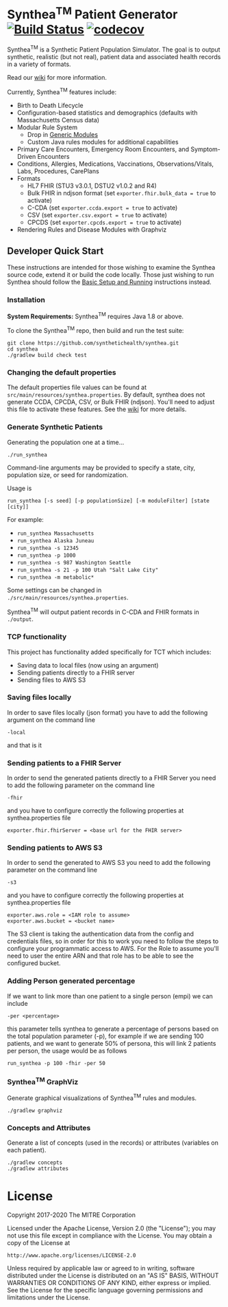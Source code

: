 # Synthea<sup>TM</sup> Patient Generator [![Build Status](https://travis-ci.org/synthetichealth/synthea.svg?branch=master)](https://travis-ci.org/synthetichealth/synthea) [![codecov](https://codecov.io/gh/synthetichealth/synthea/branch/master/graph/badge.svg)](https://codecov.io/gh/synthetichealth/synthea)

Synthea<sup>TM</sup> is a Synthetic Patient Population Simulator. The goal is to output synthetic, realistic (but not real), patient data and associated health records in a variety of formats.

Read our [wiki](https://github.com/synthetichealth/synthea/wiki) for more information.

Currently, Synthea<sup>TM</sup> features include:
- Birth to Death Lifecycle
- Configuration-based statistics and demographics (defaults with Massachusetts Census data)
- Modular Rule System
  - Drop in [Generic Modules](https://github.com/synthetichealth/synthea/wiki/Generic-Module-Framework)
  - Custom Java rules modules for additional capabilities
- Primary Care Encounters, Emergency Room Encounters, and Symptom-Driven Encounters
- Conditions, Allergies, Medications, Vaccinations, Observations/Vitals, Labs, Procedures, CarePlans
- Formats
  - HL7 FHIR (STU3 v3.0.1, DSTU2 v1.0.2 and R4)
  - Bulk FHIR in ndjson format (set `exporter.fhir.bulk_data = true` to activate)
  - C-CDA (set `exporter.ccda.export = true` to activate)
  - CSV (set `exporter.csv.export = true` to activate)
  - CPCDS (set `exporter.cpcds.export = true` to activate)
- Rendering Rules and Disease Modules with Graphviz

## Developer Quick Start

These instructions are intended for those wishing to examine the Synthea source code, extend it or build the code locally. Those just wishing to run Synthea should follow the [Basic Setup and Running](https://github.com/synthetichealth/synthea/wiki/Basic-Setup-and-Running) instructions instead.

### Installation

**System Requirements:**
Synthea<sup>TM</sup> requires Java 1.8 or above.

To clone the Synthea<sup>TM</sup> repo, then build and run the test suite:
```
git clone https://github.com/synthetichealth/synthea.git
cd synthea
./gradlew build check test
```

### Changing the default properties 


The default properties file values can be found at `src/main/resources/synthea.properties`.
By default, synthea does not generate CCDA, CPCDA, CSV, or Bulk FHIR (ndjson). You'll need to
adjust this file to activate these features.  See the [wiki](https://github.com/synthetichealth/synthea/wiki)
for more details.



### Generate Synthetic Patients
Generating the population one at a time...
```
./run_synthea
```

Command-line arguments may be provided to specify a state, city, population size, or seed for randomization.

Usage is 
```
run_synthea [-s seed] [-p populationSize] [-m moduleFilter] [state [city]]
```
For example:

 - `run_synthea Massachusetts`
 - `run_synthea Alaska Juneau`
 - `run_synthea -s 12345`
 - `run_synthea -p 1000`
 - `run_synthea -s 987 Washington Seattle`
 - `run_synthea -s 21 -p 100 Utah "Salt Lake City"`
 - `run_synthea -m metabolic*`

Some settings can be changed in `./src/main/resources/synthea.properties`.

Synthea<sup>TM</sup> will output patient records in C-CDA and FHIR formats in `./output`.

### TCP functionality
This project has functionality added specifically for TCT which includes:
- Saving data to local files (now using an argument)
- Sending patients directly to a FHIR server
- Sending files to AWS S3

### Saving files locally
In order to save files locally (json format) you have to add the following argument on the command line
```
-local
```

and that is it

### Sending patients to a FHIR Server
In order to send the generated patients directly to a FHIR Server you need to add the following parameter on the command line
```
-fhir
```

and you have to configure correctly the following properties at synthea.properties file

```
exporter.fhir.fhirServer = <base url for the FHIR server>
```

### Sending patients to AWS S3
In order to send the generated to AWS S3 you need to add the following parameter on the command line
```
-s3
```

and you have to configure correctly the following properties at synthea.properties file

```
exporter.aws.role = <IAM role to assume>
exporter.aws.bucket = <bucket name>
```

The S3 client is taking the authentication data from the config and credentials files, so in order for this to work you 
need to follow the steps to configure your programmatic access to AWS.
For the Role to assume you'll need to user the entire ARN and that role has to be able to see the configured
bucket.

### Adding Person generated percentage
If we want to link more than one patient to a single person (empi) we can include
```
-per <percentage>
```
this parameter tells synthea to generate a percentage of persons based on the total population parameter (-p), for example
if we are sending 100 patients, and we want to generate 50% of persona, this will link 2 patients per person, the usage 
would be as follows
```
run_synthea -p 100 -fhir -per 50 
```
### Synthea<sup>TM</sup> GraphViz
Generate graphical visualizations of Synthea<sup>TM</sup> rules and modules.
```
./gradlew graphviz
```

### Concepts and Attributes
Generate a list of concepts (used in the records) or attributes (variables on each patient).
```
./gradlew concepts
./gradlew attributes
```

# License

Copyright 2017-2020 The MITRE Corporation

Licensed under the Apache License, Version 2.0 (the "License");
you may not use this file except in compliance with the License.
You may obtain a copy of the License at

    http://www.apache.org/licenses/LICENSE-2.0

Unless required by applicable law or agreed to in writing, software
distributed under the License is distributed on an "AS IS" BASIS,
WITHOUT WARRANTIES OR CONDITIONS OF ANY KIND, either express or implied.
See the License for the specific language governing permissions and
limitations under the License.

